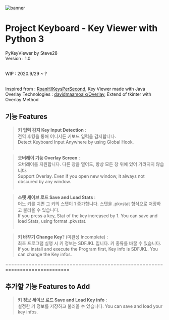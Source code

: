 ![banner](https://user-images.githubusercontent.com/64412954/94649344-6f43e980-032f-11eb-871c-77359141f6d9.png)
# Project Keyboard - Key Viewer with Python 3
PyKeyViewer by Steve28 <br>
Version : 1.0 <br><br>

WIP : 2020.9/29 ~ ? <br><br>

Inspired from : [RoanH/KeysPerSecond](https://github.com/RoanH/KeysPerSecond), Key Viewer made with Java <br>
Overlay Technologies : [davidmaamoaix/Overlay](https://github.com/davidmaamoaix/Overlay), Extend of tkinter with Overlay Method<br>

## 기능 Features
> **키 입력 감지 Key Input Detection** : <br>
전역 후킹을 통해 어디서든 키보드 입력을 감지합니다.<br>
Detect Keyboard Input Anywhere by using Global Hook.<br><br>

> **오버레이 기능 Overlay Screen** : <br>
오버레이를 지원합니다. 다른 창을 열어도, 항상 모든 창 위에 있어 가려지지 않습니다.<br>
Support Overlay. Even if you open new window, it always not obscured by any window.<br><br>

> **스탯 세이브 로드 Save and Load Stats** : <br>
어느 키를 치면 그 키의 스탯이 1 증가합니다. 스탯을 .pkvstat 형식으로 저장하고 불러올 수 있습니다.<br>
If you press a key, Stat of the key increased by 1. You can save and load Stats, using format .pkvstat.<br><br>

> **키 바꾸기 Change Key**? (미완성 Incomplete) : <br>
최초 프로그램 실행 시 키 정보는 SDFJKL 입니다. 키 종류를 바꿀 수 있습니다.<br>
If you install and execute the Program first, Key info is SDFJKL. You can change the Key infos.<br>

============================================================================

## 추가할 기능 Features to Add
> **키 정보 세이브 로드 Save and Load Key info** : <br>
설정한 키 정보를 저장하고 불러올 수 있습니다.
You can save and load your key infos.
